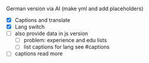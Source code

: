 
German version via AI (make yml and add placeholders)

- [x] Captions and translate
- [x] Lang switch
- [ ] also provide data in js version
  - [ ] problem: experience and edu lists
  - [ ] list captions for lang see #captions
- [ ] captions read more
